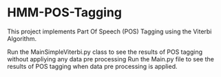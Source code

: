 # HMM-POS-Tagging

This project implements Part Of Speech (POS) Tagging using the Viterbi Algorithm.  

Run the MainSimpleViterbi.py class to see the results of POS tagging without appliying any data pre processing
Run the Main.py file to see the results of POS tagging when data pre processing is applied.
